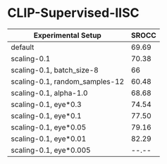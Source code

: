 # CLIP-Supervised-IISC

|             Experimental Setup                | SROCC |
| --------------------------------------------- | ----- |
| default                                       | 69.69 |
| scaling-0.1                                   | 70.38 |
| scaling-0.1, batch_size-8                     | 66    |
| scaling-0.1, random_samples-12                | 60.48 |
| scaling-0.1, alpha-1.0                        | 68.68 |
| scaling-0.1, eye*0.3                          | 74.54 |  
| scaling-0.1, eye*0.1                          | 77.50 |
| scaling-0.1, eye*0.05                         | 79.16 |
| scaling-0.1, eye*0.01                         | 82.29 |
| scaling-0.1, eye*0.005                        | --.-- |
